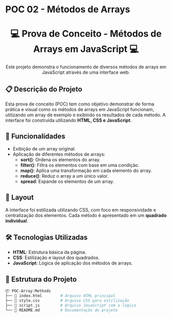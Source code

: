 # POC 02 - Métodos de Arrays

<div align="center">
    <h1>💻 Prova de Conceito - Métodos de Arrays em JavaScript 💻</h1>
    <p>Este projeto demonstra o funcionamento de diversos métodos de arrays em JavaScript através de uma interface web.</p>
</div>

## 📋 Descrição do Projeto

Esta prova de conceito (POC) tem como objetivo demonstrar de forma prática e visual como os métodos de arrays em JavaScript funcionam, utilizando um array de exemplo e exibindo os resultados de cada método. A interface foi construída utilizando **HTML, CSS e JavaScript**.

## 🚀 Funcionalidades

- Exibição de um array original.
- Aplicação de diferentes métodos de arrays:
  - **sort()**: Ordena os elementos do array.
  - **filter()**: Filtra os elementos com base em uma condição.
  - **map()**: Aplica uma transformação em cada elemento do array.
  - **reduce()**: Reduz o array a um único valor.
  - **spread**: Expande os elementos de um array.
  
## 🎨 Layout

A interface foi estilizada utilizando CSS, com foco em responsividade e centralização dos elementos. Cada método é apresentado em um **quadrado individual**.

## 🛠️ Tecnologias Utilizadas

- **HTML**: Estrutura básica da página.
- **CSS**: Estilização e layout dos quadrados.
- **JavaScript**: Lógica de aplicação dos métodos de arrays.

## 📂 Estrutura do Projeto

```bash
📦 POC-Array-Methods
├── 📜 index.html        # Arquivo HTML principal
├── 📜 style.css         # Arquivo CSS para estilização
├── 📜 script.js         # Arquivo JavaScript com a lógica
└── 📜 README.md         # Documentação do projeto
